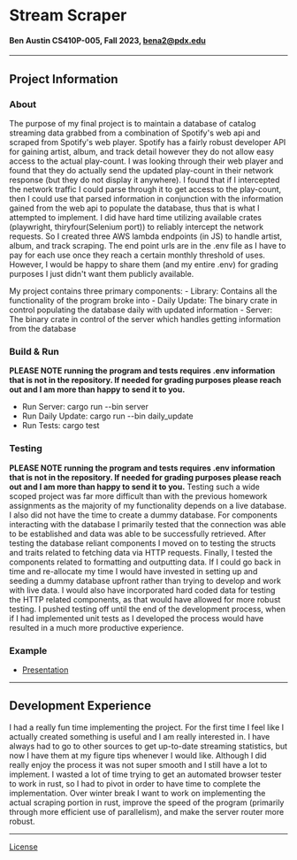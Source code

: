 # Stream Scraper
#### Ben Austin CS410P-005, Fall 2023, bena2@pdx.edu
***
## Project Information
### About
The purpose of my final project is to maintain a database of catalog streaming data grabbed from a combination
of Spotify's web api and scraped from Spotify's web player. Spotify has a fairly robust developer API for gaining artist, album, 
and track detail however they do not allow easy access to the actual play-count. I was looking through their web player and found that they
do actually send the updated play-count in their network response (but they do not display it anywhere). I found that if I intercepted the 
network traffic I could parse through it to get access to the play-count, then I could use that parsed information in 
conjunction with the information gained from the web api to populate the database, thus that is what I attempted to implement.
I did have hard time utilizing available crates (playwright, thiryfour(Selenium port)) to reliably intercept the network requests.
So I created three AWS lambda endpoints (in JS) to handle artist, album, and track scraping. The end point urls are in the .env file as 
I have to pay for each use once they reach a  certain monthly threshold of uses. However, I would be happy to share them (and my entire .env)
for grading purposes I just didn't want them publicly available. 

My project contains three primary components:
    - Library: Contains all the functionality of the program broke into 
    - Daily Update: The binary crate in control populating the database daily with updated information
    - Server: The binary crate in control of the server which handles getting information from the database

### Build & Run
**PLEASE NOTE running the program and tests requires .env information that is not in the repository.
If needed for grading purposes please reach out and I am more than happy to send it to you.**
- Run Server: cargo run --bin server
- Run Daily Update: cargo run --bin daily_update
- Run Tests: cargo test
### Testing
**PLEASE NOTE running the program and tests requires .env information that is not in the repository.
If needed for grading purposes please reach out and I am more than happy to send it to you.**
Testing such a wide scoped project was far more difficult than with the previous homework assignments as the majority of my
functionality depends on a live database. I also did not have the time to create a dummy database. For components interacting with
the database I primarily tested that the connection was able to be established and data was able to be successfully retrieved.
After testing the database reliant components I moved on to testing the structs and traits related to fetching data via HTTP
requests. Finally, I tested the components related to formatting and outputting data. If I could go back in time and re-allocate
my time I would have invested in setting up and seeding a dummy database upfront rather than trying to develop and work with live data.
I would also have incorporated hard coded data for testing the HTTP related components, as that would have allowed for more robust testing.
I pushed testing off until the end of the development process, when if I had implemented unit tests as I developed the process would
have resulted in a much more productive experience.
### Example
- [Presentation](./PRESENTATION.mp4)
***
## Development Experience
I had a really fun time implementing the project. For the first time I feel like I actually created something is useful
and I am really interested in. I have always had to go to other sources to get up-to-date streaming statistics, but 
now I have them at my figure tips whenever I would like. Although I did really enjoy the process it was not super smooth and 
I still have a lot to implement. I wasted a lot of time trying to get an automated browser tester to work in rust, so I had 
to pivot in order to have time to complete the implementation. Over winter break I want to work on implementing the actual
scraping portion in rust, improve the speed of the program (primarily through more efficient use of parallelism), and 
make the server router more robust. 
***
[License](./LICENSE.txt)
